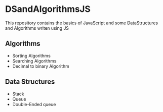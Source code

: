 # DSandAlgorithmsJS

This repository contains the basics of JavaScript and some DataStructures and Algorithms writen using JS

## Algorithms 
- Sorting Algorithms
- Searching Algorithms
- Decimal to binary Algorithm

## Data Structures
- Stack
- Queue
- Double-Ended queue
